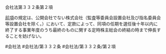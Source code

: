 会社法第３３２条第２項

[前項](会社法＿＿＿＿第３３２条第１項)の規定は、公開会社でない株式会社（監査等委員会設置会社及び指名委員会等設置会社を除く。）において、定款によって、同項の任期を選任後十年以内に終了する事業年度のうち最終のものに関する定時株主総会の終結の時まで伸長することを妨げない。

#会社法
#会社法/第３３２条
#会社法/第３３２条/第２項
